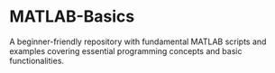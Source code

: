 # MATLAB-Basics
A beginner-friendly repository with fundamental MATLAB scripts and examples covering essential programming concepts and basic functionalities.
